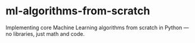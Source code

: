 # ml-algorithms-from-scratch
Implementing core Machine Learning algorithms from scratch in Python — no libraries, just math and code.
